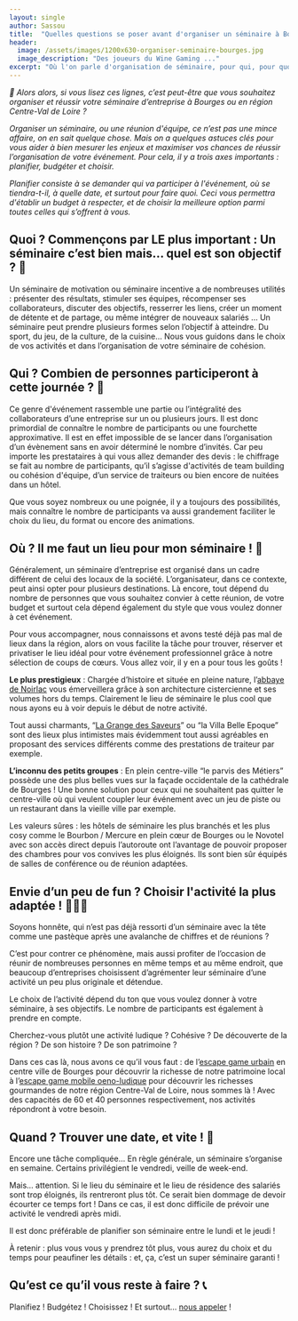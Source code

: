```yaml
---
layout: single
author: Sassou
title:  "Quelles questions se poser avant d'organiser un séminaire à Bourges ?"
header:
  image: /assets/images/1200x630-organiser-seminaire-bourges.jpg
  image_description: "Des joueurs du Wine Gaming ..."
excerpt: "Où l'on parle d'organisation de séminaire, pour qui, pour quoi, où et comment ? Des idées d'hôtels et de jeux..."
---
```

*💬 Alors alors, si vous lisez ces lignes, c’est peut-être que vous souhaitez organiser et réussir votre séminaire d’entreprise à Bourges ou en région Centre-Val de Loire ?*

*Organiser un séminaire, ou une réunion d'équipe, ce n’est pas une mince affaire, on en sait quelque chose. Mais on a quelques astuces clés pour vous aider à bien mesurer les enjeux et maximiser vos chances de réussir l’organisation de votre événement. Pour cela, il y a trois axes importants : planifier, budgéter et choisir.*

*Planifier consiste à se demander qui va participer à l'événement, où se tiendra-t-il, à quelle date, et surtout pour faire quoi. Ceci vous permettra d'établir un budget à respecter, et de choisir la meilleure option parmi toutes celles qui s’offrent à vous.*

## Quoi ?  Commençons par LE plus important : Un séminaire c’est bien mais… quel est son objectif ? 🏁

Un séminaire de motivation ou séminaire incentive a de nombreuses utilités : présenter des résultats, stimuler ses équipes, récompenser ses collaborateurs, discuter des objectifs, resserrer les liens, créer un moment de détente et de partage, ou même intégrer de nouveaux salariés … Un séminaire peut prendre plusieurs formes selon l’objectif à atteindre. Du sport, du jeu, de la culture, de la cuisine… Nous vous guidons dans le choix de vos activités et dans l’organisation de votre séminaire de cohésion.

## Qui ? Combien de personnes participeront à cette journée ? 👥

Ce genre d'événement rassemble une partie ou l’intégralité des collaborateurs d’une entreprise sur un ou plusieurs jours. Il est donc primordial de connaître le nombre de participants ou une fourchette approximative. Il est en effet impossible de se lancer dans l’organisation d’un évènement sans en avoir déterminé le nombre d’invités. Car peu importe les prestataires à qui vous allez demander des devis : le chiffrage se fait au nombre de participants, qu’il s’agisse d'activités de team building ou cohésion d'équipe, d’un service de traiteurs ou bien encore de nuitées dans un hôtel.

Que vous soyez nombreux ou une poignée, il y a toujours des possibilités, mais connaître le nombre de participants va aussi grandement faciliter le choix du lieu, du format ou encore des animations.

## Où ? Il me faut un lieu pour mon séminaire ! 📍

Généralement, un séminaire d’entreprise est organisé dans un cadre différent de celui des locaux de la société. L’organisateur, dans ce contexte, peut ainsi opter pour plusieurs destinations. Là encore, tout dépend du nombre de personnes que vous souhaitez convier à cette réunion, de votre budget et surtout cela dépend également du style que vous voulez donner à cet événement.

Pour vous accompagner, nous connaissons et avons testé déjà pas mal de lieux dans la région, alors on vous facilite la tâche pour trouver, réserver et privatiser le lieu idéal pour votre événement professionnel grâce à notre sélection de coups de cœurs. Vous allez voir, il y en a pour tous les goûts !

**Le plus prestigieux** : Chargée d’histoire et située en pleine nature, l’[abbaye de Noirlac](https://www.abbayedenoirlac.fr/) vous émerveillera grâce à son architecture cistercienne et ses volumes hors du temps. Clairement le lieu de séminaire le plus cool que nous ayons eu à voir depuis le début de notre activité.

Tout aussi charmants, “[La Grange des Saveurs](https://www.lagrangedessaveurs.com/)” ou “la Villa Belle Epoque” sont des lieux plus intimistes mais évidemment tout aussi agréables en proposant des services différents comme des prestations de traiteur par exemple.

**L’inconnu des petits groupes** : En plein centre-ville “le parvis des Métiers” possède une des plus belles vues sur la façade occidentale de la cathédrale de Bourges ! Une bonne solution pour ceux qui ne souhaitent pas quitter le centre-ville où qui veulent coupler leur événement avec un jeu de piste ou un restaurant dans la vieille ville par exemple.

Les valeurs sûres :  les hôtels de séminaire les plus branchés et les plus cosy comme le Bourbon / Mercure en plein cœur de Bourges ou le Novotel avec son accès direct depuis l’autoroute ont l’avantage de pouvoir proposer des chambres pour vos convives les plus éloignés. Ils sont bien sûr équipés de salles de conférence ou de réunion adaptées.

## Envie d’un peu de fun ? Choisir l'activité la plus adaptée ! 🤷🏻‍♀️

Soyons honnête, qui n’est pas déjà ressorti d’un séminaire avec la tête comme une pastèque après une avalanche de chiffres et de réunions ?

C’est pour contrer ce phénomène, mais aussi profiter de l’occasion de réunir de nombreuses personnes en même temps et au même endroit, que beaucoup d’entreprises choisissent d’agrémenter leur séminaire d’une activité un peu plus originale et détendue.

Le choix de l’activité dépend du ton que vous voulez donner à votre séminaire, à ses objectifs. Le nombre de participants est également à prendre en compte.

Cherchez-vous plutôt une activité ludique ? Cohésive ? De découverte de la région ? De son histoire ? De son patrimoine ?

Dans ces cas là, nous avons ce qu’il vous faut : de l’[escape game urbain](https://www.lesmysteresdebourges.fr/parcours) en centre ville de Bourges pour découvrir la richesse de notre patrimoine local à l’[escape game mobile oeno-ludique](https://www.lesmysteresdebourges.fr/wine-gaming) pour découvrir les richesses gourmandes de notre région Centre-Val de Loire, nous sommes là ! Avec des capacités de 60 et 40 personnes respectivement, nos activités répondront à votre besoin.

## Quand ? Trouver une date, et vite ! 📆

Encore une tâche compliquée… En règle générale, un séminaire s’organise en semaine. Certains privilégient le vendredi, veille de week-end.

Mais… attention. Si le lieu du séminaire et le lieu de résidence des salariés sont trop éloignés, ils rentreront plus tôt. Ce serait bien dommage de devoir écourter ce temps fort ! Dans ce cas, il est donc difficile de prévoir une activité le vendredi après midi.

Il est donc préférable de planifier son séminaire entre le lundi et le jeudi !

À retenir : plus vous vous y prendrez tôt plus, vous aurez du choix et du temps pour peaufiner les détails : et, ça, c’est un super séminaire garanti !

## Qu’est ce qu’il vous reste à faire ? 📞

Planifiez ! Budgétez ! Choisissez ! Et surtout… [nous appeler](https://www.lesmysteresdebourges.fr/contact) !